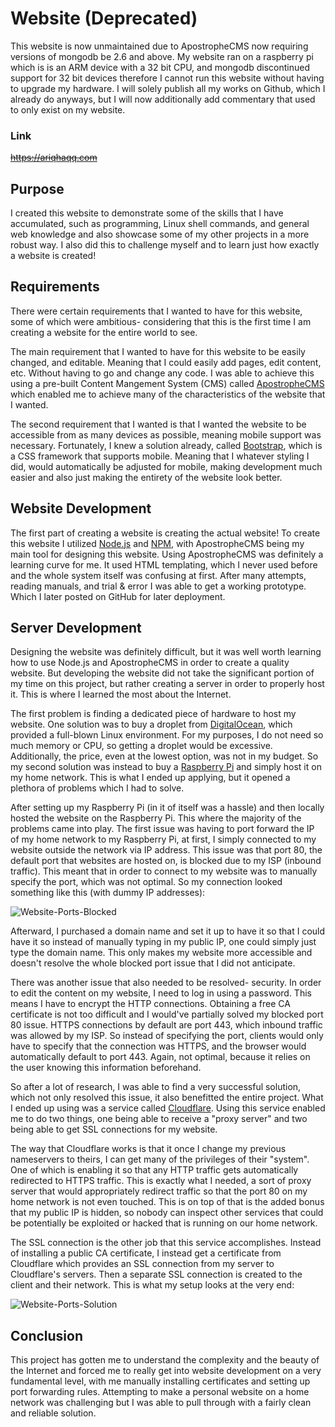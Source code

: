 # Website (Deprecated)
This website is now unmaintained due to ApostropheCMS now requiring versions of mongodb be 2.6 and above. My website ran on a raspberry pi which is is an ARM device with a 32 bit CPU, and mongodb discontinued support for 32 bit devices therefore I cannot run this website without having to upgrade my hardware. I will solely publish all my works on Github, which I already do anyways, but I will now additionally add commentary that used to only exist on my website.

### Link
~~https://ariqhaqq.com~~

## Purpose 
I created this website to demonstrate some of the skills that I have accumulated, such as programming, Linux shell commands, and general web knowledge and also showcase some of my other projects in a more robust way. I also did this to challenge myself and to learn just how exactly a website is created!

## Requirements
There were certain requirements that I wanted to have for this website, some of which were ambitious- considering that this is the first time I am creating a website for the entire world to see.

The main requirement that I wanted to have for this website to be easily changed, and editable. Meaning that I could easily add pages, edit content, etc. Without having to go and change any code. I was able to achieve this using a pre-built Content Mangement System (CMS) called [ApostropheCMS](https://apostrophecms.org/) which enabled me to achieve many of the characteristics of the website that I wanted.

The second requirement that I wanted is that I wanted the website to be accessible from as many devices as possible, meaning mobile support was necessary. Fortunately, I knew a solution already, called [Bootstrap](https://getbootstrap.com/), which is a CSS framework that supports mobile. Meaning that I whatever styling I did, would automatically be adjusted for mobile, making development much easier and also just making the entirety of the website look better.

## Website Development
The first part of creating a website is creating the actual website! To create this website I utilized [Node.js](https://nodejs.org/en/) and [NPM](https://www.npmjs.com/), with ApostropheCMS being my main tool for designing this website. Using ApostropheCMS was definitely a learning curve for me. It used HTML templating, which I never used before and the whole system itself was confusing at first. After many attempts, reading manuals, and trial & error I was able to get a working prototype. Which I later posted on GitHub for later deployment.

## Server Development
Designing the website was definitely difficult, but it was well worth learning how to use Node.js and ApostropheCMS in order to create a quality website. But developing the website did not take the significant portion of my time on this project, but rather creating a server in order to properly host it. This is where I learned the most about the Internet.

The first problem is finding a dedicated piece of hardware to host my website. One solution was to buy a droplet from [DigitalOcean](https://www.digitalocean.com/products/droplets/), which provided a full-blown Linux environment. For my purposes, I do not need so much memory or CPU, so getting a droplet would be excessive. Additionally, the price, even at the lowest option, was not in my budget. So my second solution was instead to buy a [Raspberry Pi](https://www.raspberrypi.org/) and simply host it on my home network. This is what I ended up applying, but it opened a plethora of problems which I had to solve.

After setting up my Raspberry Pi (in it of itself was a hassle) and then locally hosted the website on the Raspberry Pi. This where the majority of the problems came into play. The first issue was having to port forward the IP of my home network to my Raspberry Pi, at first, I simply connected to my website outside the network via IP address. This issue was that port 80, the default port that websites are hosted on, is blocked due to my ISP (inbound traffic). This meant that in order to connect to my website was to manually specify the port, which was not optimal. So my connection looked something like this (with dummy IP addresses):

![Website-Ports-Blocked](https://i.ibb.co/Sr4fksS/Website-Ports-Blocked.png)

Afterward, I purchased a domain name and set it up to have it so that I could have it so instead of manually typing in my public IP, one could simply just type the domain name. This only makes my website more accessible and doesn't resolve the whole blocked port issue that I did not anticipate.

There was another issue that also needed to be resolved- security. In order to edit the content on my website, I need to log in using a password. This means I have to encrypt the HTTP connections. Obtaining a free CA certificate is not too difficult and I would've partially solved my blocked port 80 issue. HTTPS connections by default are port 443, which inbound traffic was allowed by my ISP. So instead of specifying the port, clients would only have to specify that the connection was HTTPS, and the browser would automatically default to port 443. Again, not optimal, because it relies on the user knowing this information beforehand.

So after a lot of research, I was able to find a very successful solution, which not only resolved this issue, it also benefitted the entire project. What I ended up using was a service called [Cloudflare](https://www.cloudflare.com/). Using this service enabled me to do two things, one being able to receive a "proxy server" and two being able to get SSL connections for my website.

The way that Cloudflare works is that it once I change my previous nameservers to theirs, I can get many of the privileges of their "system". One of which is enabling it so that any HTTP traffic gets automatically redirected to HTTPS traffic. This is exactly what I needed, a sort of proxy server that would appropriately redirect traffic so that the port 80 on my home network is not even touched. This is on top of that is the added bonus that my public IP is hidden, so nobody can inspect other services that could be potentially be exploited or hacked that is running on our home network.

The SSL connection is the other job that this service accomplishes. Instead of installing a public CA certificate, I instead get a certificate from Cloudflare which provides an SSL connection from my server to Cloudflare's servers. Then a separate SSL connection is created to the client and their network. This is what my setup looks at the very end:

![Website-Ports-Solution](https://i.ibb.co/vhrmxJG/Website-Ports-Solution.png)

## Conclusion
This project has gotten me to understand the complexity and the beauty of the Internet and forced me to really get into website development on a very fundamental level, with me manually installing certificates and setting up port forwarding rules. Attempting to make a personal website on a home network was challenging but I was able to pull through with a fairly clean and reliable solution.
